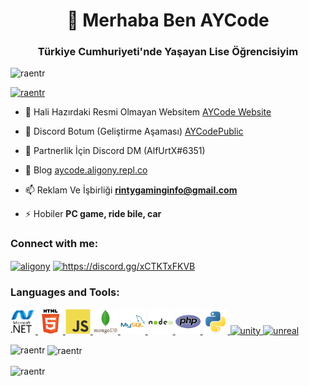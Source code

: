 <h1 align="center">👋 Merhaba Ben AYCode</h1>
<h3 align="center">Türkiye Cumhuriyeti'nde Yaşayan Lise Öğrencisiyim</h3> 

<p align="left"> <img src="https://komarev.com/ghpvc/?username=raentr&label=Profile%20views&color=0e75b6&style=flat" alt="raentr" /> </p> 

<p align="left"> <a href="https://github.com/ryo-ma/github-profile-trophy"><img src="https://github-profile-trophy.vercel.app/?username=raentr" alt="raentr" /></a> </p> 

- 🔭 Hali Hazırdaki Resmi Olmayan Websitem [AYCode Website](aycodeyedek.aligony.repl.co) 

- 👯 Discord Botum (Geliştirme Aşaması) [AYCodePublic](https://discord.com/api/oauth2/authorize?client_id=1118588249762435072&permissions=8&scope=bot) 

- 🤝 Partnerlik İçin Discord DM (AlfUrtX#6351) 

- 📝 Blog [aycode.aligony.repl.co](aycode.aligony.repl.co) 

- 📫 Reklam Ve İşbirliği **rintygaminginfo@gmail.com** 

- ⚡ Hobiler **PC game, ride bile, car** 

<h3 align="left">Connect with me:</h3>
<p align="left">
<a href="https://youtube.com/@aliGony" target="blank"><img align="center" src="https://raw.githubusercontent.com/rahuldkjain/github-profile-readme-generator/master/src/images/icons/Social/youtube.svg" alt="aligony" height="30" width="40" /></a>
<a href="https://discord.gg/xCTKTxFKVB" target="blank"><img align="center" src="https://raw.githubusercontent.com/rahuldkjain/github-profile-readme-generator/master/src/images/icons/Social/discord.svg" alt="https://discord.gg/xCTKTxFKVB" height="30" width="40" /></a>
</p> 

<h3 align="left">Languages and Tools:</h3>
<p align="left"> <a href="https://dotnet.microsoft.com/" target="_blank" rel="noreferrer"> <img src="https://raw.githubusercontent.com/devicons/devicon/master/icons/dot-net/dot-net-original-wordmark.svg" alt="dotnet" width="40" height="40"/> </a> <a href="https://www.w3.org/html/" target="_blank" rel="noreferrer"> <img src="https://raw.githubusercontent.com/devicons/devicon/master/icons/html5/html5-original-wordmark.svg" alt="html5" width="40" height="40"/> </a> <a href="https://developer.mozilla.org/en-US/docs/Web/JavaScript" target="_blank" rel="noreferrer"> <img src="https://raw.githubusercontent.com/devicons/devicon/master/icons/javascript/javascript-original.svg" alt="javascript" width="40" height="40"/> </a> <a href="https://www.mongodb.com/" target="_blank" rel="noreferrer"> <img src="https://raw.githubusercontent.com/devicons/devicon/master/icons/mongodb/mongodb-original-wordmark.svg" alt="mongodb" width="40" height="40"/> </a> <a href="https://www.mysql.com/" target="_blank" rel="noreferrer"> <img src="https://raw.githubusercontent.com/devicons/devicon/master/icons/mysql/mysql-original-wordmark.svg" alt="mysql" width="40" height="40"/> </a> <a href="https://nodejs.org" target="_blank" rel="noreferrer"> <img src="https://raw.githubusercontent.com/devicons/devicon/master/icons/nodejs/nodejs-original-wordmark.svg" alt="nodejs" width="40" height="40"/> </a> <a href="https://www.php.net" target="_blank" rel="noreferrer"> <img src="https://raw.githubusercontent.com/devicons/devicon/master/icons/php/php-original.svg" alt="php" width="40" height="40"/> </a> <a href="https://www.python.org" target="_blank" rel="noreferrer"> <img src="https://raw.githubusercontent.com/devicons/devicon/master/icons/python/python-original.svg" alt="python" width="40" height="40"/> </a> <a href="https://unity.com/" target="_blank" rel="noreferrer"> <img src="https://www.vectorlogo.zone/logos/unity3d/unity3d-icon.svg" alt="unity" width="40" height="40"/> </a> <a href="https://unrealengine.com/" target="_blank" rel="noreferrer"> <img src="https://raw.githubusercontent.com/kenangundogan/fontisto/036b7eca71aab1bef8e6a0518f7329f13ed62f6b/icons/svg/brand/unreal-engine.svg" alt="unreal" width="40" height="40"/> </a> </p> 

<p><img align="left" src="https://github-readme-stats.vercel.app/api/top-langs?username=raentr&show_icons=true&locale=en&layout=compact" alt="raentr" /></p> 

<p>&nbsp;<img align="center" src="https://github-readme-stats.vercel.app/api?username=raentr&show_icons=true&locale=en" alt="raentr" /></p> 

<p><img align="center" src="https://github-readme-streak-stats.herokuapp.com/?user=raentr&" alt="raentr" /></p>

